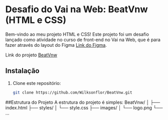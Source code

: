 # Desafio do Vai na Web: BeatVnw (HTML e CSS)

Bem-vindo ao meu projeto HTML e CSS! Este projeto foi um desafio lançado como atividade no curso de front-end no Vai na Web, que é para fazer através do layout do Figma [Link do Figma](https://www.figma.com/file/LP1pS63LMFzWchIpZwNaqr/Beat?type=design&node-id=0-1&mode=design&t=rNlLEvsbPoDNMwet-0).

Link do projeto [BeatVnw](https://wilksonflor.github.io/BeatVnw/)

## Instalação

1. Clone este repositório:

   ```bash
   git clone https://github.com/Wilksonflor/BeatVnw.git

##Estrutura do Projeto
A estrutura do projeto é simples:
BeatVnw/
│
├── index.html
├── styles/
│   └── style.css
├── images/
│   └── logo.png
└── ...
